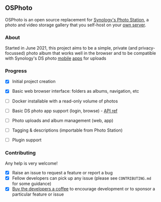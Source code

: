 ## OSPhoto

OSPhoto is an open source replacement for [Synology's Photo Station](https://www.synology.com/en-us/dsm/feature/photo_station), a photo and video storage gallery that you self-host on your [own server](https://en.wikipedia.org/wiki/Network-attached_storage).

### About

Started in June 2021, this project aims to be a simple, private (and privacy-focussed) photo album that works well in the browser and to be compatible with Synology's DS photo [mobile](https://play.google.com/store/apps/details?id=com.synology.dsphoto) [apps](https://itunes.apple.com/app/ds-photo/id321493106) for uploads

<!--
### Key features

- Directories = Photo Albums: *Arrange photos and videos into folders*
-->

### Progress

- [x] Initial project creation
- [x] Basic web browser interface: folders as albums, navigation, etc
- [ ] Docker installable with a read-only volume of photos
- [ ] Basic DS photo app support (login, browse) - [API ref](https://github.com/jamesbo13/syno-photostation-api)
- [ ] Photo uploads and album management (web, app)
- [ ] Tagging & descriptions (importable from Photo Station)
- [ ] Plugin support


### Contributing

Any help is very welcome!

- [x] Raise an issue to request a feature or report a bug
- [x] Fellow developers can pick up any issue (please see `CONTRIBUTING.md` for some guidance)
- [x] [Buy the developers a coffee](https://www.buymeacoffee.com/fatlemon) to encourage development or to sponsor a particular feature or issue
